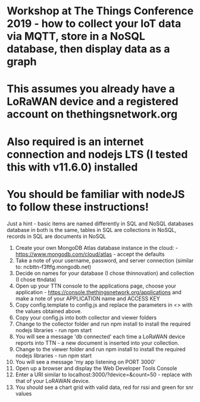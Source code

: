 # Workshop at The Things Conference 2019 - how to collect your IoT data via MQTT, store in a NoSQL database, then display data as a graph
# This assumes you already have a LoRaWAN device and a registered account on thethingsnetwork.org
# Also required is an internet connection and nodejs LTS (I tested this with v11.6.0) installed
# You should be familiar with nodeJS to follow these instructions!

Just a hint - basic items are named differently in SQL and NoSQL databases
  database in both is the same, tables in SQL are collections in NoSQL, records in SQL are documents in NoSQL

1. Create your own MongoDB Atlas database instance in the cloud: - https://www.mongodb.com/cloud/atlas - accept the defaults
2. Take a note of your username, password, and server connection (similar to: ncbttn-f3ftfg.mongodb.net)
3. Decide on names for your database (I chose thinnovation) and collection (I chose ttndata)
4. Open up your TTN console to the applications page, choose your application - https://console.thethingsnetwork.org/applications and make a note of your APPLICATION name and ACCESS KEY
5. Copy config.template to config.js and replace the parameters in <> with the values obtained above.
6. Copy your config.js into both collector and viewer folders
7. Change to the collector folder and run npm install to install the required nodejs libraries - run npm start
8. You will see a message 'db connected' each time a LoRaWAN device reports into TTN - a new document is inserted into your collection.
9. Change to the viewer folder and run npm install to install the required nodejs libraries - run npm start
10. You will see a message 'my app listening on PORT 3000'
11. Open up a browser and display the Web Developer Tools Console
11. Enter a URI similar to localhost:3000/?device=<VALIDDEVICENAME>&count=50 - replace <VALIDDEVICENAME> with that of your LoRAWAN device.
12. You should see a chart grid with valid data, red for rssi and green for snr values
